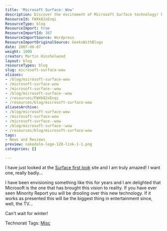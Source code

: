 ```yaml
---
title: 'Microsoft Surface: Wow'
description: Discover the excitement of Microsoft Surface technology! Explore how this innovative device could revolutionize entertainment and your digital experience.
ResourceId: FWXk82xEnqi
ResourceType: blog
ResourceImport: true
ResourceImportId: 387
ResourceImportSource: Wordpress
ResourceImportOriginalSource: GeeksWithBlogs
date: 2007-06-07
weight: 1000
creator: Martin Hinshelwood
layout: blog
resourceTypes: blog
slug: microsoft-surface-wow
aliases:
- /blog/microsoft-surface-wow
- /microsoft-surface-wow
- /microsoft-surface--wow
- /blog/microsoft-surface--wow
- /resources/FWXk82xEnqi
- /resources/blog/microsoft-surface-wow
aliasesArchive:
- /blog/microsoft-surface-wow
- /microsoft-surface-wow
- /microsoft-surface--wow
- /blog/microsoft-surface--wow
- /resources/blog/microsoft-surface-wow
tags:
- News and Reviews
preview: nakedalm-logo-128-link-1-1.png
categories: []

---
```

I have just looked at the [Surface first look](http://www.microsoft.com/surface/) site and I am truly amazed! I want one, really badly...

I have been envisioning something like this for years and I am delighted that Microsoft is the one that has brought this vision to reality. If you have ever seen Minority Report you will be drooling over this new technology. If it works as presented this will be the biggest thing in entertainment since, well, the TV...

Can't wait for winter!

Technorati Tags: [Misc](http://technorati.com/tags/Misc)
